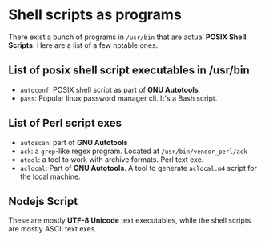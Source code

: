 # Shell scripts as programs

There exist a bunch of programs in `/usr/bin` that are actual **POSIX Shell Scripts**.  Here are a list of a few notable ones.

## List of posix shell script executables in /usr/bin

- `autoconf`: POSIX shell script as part of **GNU Autotools**.
- `pass`: Popular linux password manager cli.  It's a Bash script.

## List of Perl script exes

- `autoscan`: part of **GNU Autotools**
- `ack`: a `grep`-like regex program.  Located at `/usr/bin/vendor_perl/ack`
- `atool`: a tool to work with archive formats.  Perl text exe.
- `aclocal`: Part of **GNU Autotools**.  A tool to generate `aclocal.m4` script for the local machine.

## Nodejs Script

These are mostly **UTF-8 Unicode** text executables, while the shell scripts are mostly ASCII text exes.
